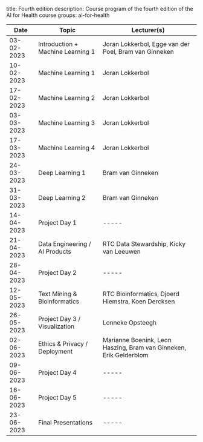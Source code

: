 title: Fourth edition
description: Course program of the fourth edition of the AI for Health course
groups: ai-for-health

| Date  |  Topic  | Lecturer(s) |
| ----- | ------ | ------ |
| 03-02-2023 | Introduction + Machine Learning 1| Joran Lokkerbol, Egge van der Poel, Bram van Ginneken |
| 10-02-2023 | Machine Learning 1 | Joran Lokkerbol |
| 17-02-2023 | Machine Learning 2 | Joran Lokkerbol |
| 03-03-2023 | Machine Learning 3 | Joran Lokkerbol |
| 17-03-2023 | Machine Learning 4 | Joran Lokkerbol |
| 24-03-2023 | Deep Learning 1 | Bram van Ginneken |
| 31-03-2023 | Deep Learning 2 | Bram van Ginneken |
| 14-04-2023 | Project Day 1 | ----- |
| 21-04-2023 | Data Engineering / AI Products | RTC Data Stewardship, Kicky van Leeuwen |
| 28-04-2023 | Project Day 2 | ----- |
| 12-05-2023 | Text Mining & Bioinformatics | RTC Bioinformatics, Djoerd Hiemstra, Koen Dercksen |
| 26-05-2023 | Project Day 3 / Visualization | Lonneke Opsteegh |
| 02-06-2023 | Ethics & Privacy / Deployment | Marianne Boenink, Leon Haszing, Bram van Ginneken, Erik Gelderblom|
| 09-06-2023 | Project Day 4 | ----- |
| 16-06-2023 | Project Day 5 | ----- |
| 23-06-2023 | Final Presentations | ----- |
